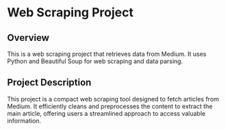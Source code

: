 # Web Scraping Project

## Overview

This is a web scraping project that retrieves data from Medium. It uses Python and Beautiful Soup for web scraping and data parsing.

## Project Description

This project is a compact web scraping tool designed to fetch articles from Medium. It efficiently cleans and preprocesses the content to extract the main article, offering users a streamlined approach to access valuable information.

